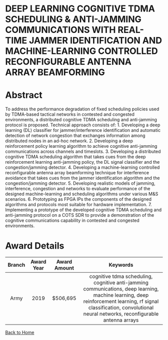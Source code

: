 
DEEP LEARNING COGNITIVE TDMA SCHEDULING &amp; ANTI-JAMMING COMMUNICATIONS WITH REAL-TIME JAMMER IDENTIFICATION AND MACHINE-LEARNING CONTROLLED RECONFIGURABLE ANTENNA ARRAY BEAMFORMING
=======================================================================================================================================================================================

# Abstract


To address the performance degradation of fixed scheduling policies used by TDMA-based tactical networks in contested and congested environments, a distributed cognitive TDMA scheduling and anti-jamming protocol is proposed. Technical approach consists of: 1. Developing a deep learning (DL) classifier for jammer/interference identification and automatic detection of network congestion that exchanges information among distributed nodes in an ad-hoc network. 2. Developing a deep reinforcement policy learning algorithm to achieve cognitive anti-jamming communications across channels and timeslots. 3. Developing a distributed cognitive TDMA scheduling algorithm that takes cues from the deep reinforcement learning anti-jamming policy, the DL signal classifier and the congestion/jamming detector. 4. Developing a machine-learning controlled reconfigurable antenna array beamforming technique for interference avoidance that takes cues from the jammer identification algorithm and the congestion/jamming detector. 5. Developing realistic models of jamming, interference, congestion and networks to evaluate performance of the designed machine-learning and scheduling algorithms under various M&S scenarios. 6. Prototyping as FPGA IPs the components of the designed algorithms and protocols most suitable for hardware implementation. 7. Implementing a prototype of the developed cognitive TDMA scheduling and anti-jamming protocol on a COTS SDR to provide a demonstration of the cognitive communications capability in contested and congested environments.  

# Award Details

|Branch|Award Year|Award Amount|Keywords|
| :---: | :---: | :---: | :---: |
|Army|2019|$506,695|cognitive tdma scheduling, cognitive anti-jamming communications, deep learning, machine learning, deep reinforcement learning, rf signal classification, convolutional neural networks, reconfigurable antenna arrays|
  
  


[Back to Home](https://github.com/chrischow/dod_sbir_awards#1099)